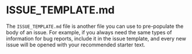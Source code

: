 # ISSUE_TEMPLATE.md

The `ISSUE_TEMPLATE.md` file is another file you can use to pre-populate the body of an issue. For example, if you always need the same types of information for bug reports, include it in the issue template, and every new issue will be opened with your recommended starter text.
